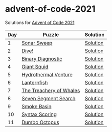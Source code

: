 # advent-of-code-2021

Solutions for [Advent of Code 2021](https://adventofcode.com/2021)

| Day | Puzzle                                                         | Solution                             |
|-----|----------------------------------------------------------------|--------------------------------------|
| 1   | [Sonar Sweep](https://adventofcode.com/2021/day/1)             | [Solution](src/main/kotlin/Day1.kt)  |
| 2   | [Dive!](https://adventofcode.com/2021/day/2)                   | [Solution](src/main/kotlin/Day2.kt)  |
| 3   | [Binary Diagnostic](https://adventofcode.com/2021/day/3)       | [Solution](src/main/kotlin/Day3.kt)  |
| 4   | [Giant Squid](https://adventofcode.com/2021/day/4)             | [Solution](src/main/kotlin/Day4.kt)  |
| 5   | [Hydrothermal Venture](https://adventofcode.com/2021/day/5)    | [Solution](src/main/kotlin/Day5.kt)  |
| 6   | [Lanternfish](https://adventofcode.com/2021/day/6)             | [Solution](src/main/kotlin/Day6.kt)  |
| 7   | [The Treachery of Whales](https://adventofcode.com/2021/day/7) | [Solution](src/main/kotlin/Day7.kt)  |
| 8   | [Seven Segment Search](https://adventofcode.com/2021/day/8)    | [Solution](src/main/kotlin/Day8.kt)  |
| 9   | [Smoke Basin](https://adventofcode.com/2021/day/9)             | [Solution](src/main/kotlin/Day9.kt)  |
| 10  | [Syntax Scoring](https://adventofcode.com/2021/day/10)         | [Solution](src/main/kotlin/Day10.kt) |
| 11  | [Dumbo Octopus](https://adventofcode.com/2021/day/11)          | [Solution](src/main/kotlin/Day11.kt) |

